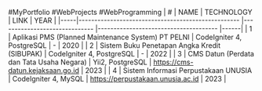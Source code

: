 #MyPortfolio #WebProjects #WebProgramming
| #   | NAME                                              	| TECHNOLOGY                   	| LINK                                 	| YEAR |
|-----|---------------------------------------------------	|------------------------------	|--------------------------------------	|------|
| 1 	| Aplikasi PMS (Planned Maintenance System) PT PELNI  | CodeIgniter 4, PostgreSQL     | -                                     | 2020 |
| 2 	| Sistem Buku Penetapan Angka Kredit (SIBUPAK)        | CodeIgniter 4, PostgreSQL     | -                                     | 2022 |
| 3 	| CMS Datun (Perdata dan Tata Usaha Negara)           | Yii2, PostgreSQL              | https://cms-datun.kejaksaan.go.id     | 2023 |
| 4 	| Sistem Informasi Perpustakaan UNUSIA                | CodeIgniter 4, MySQL          | https://perpustakaan.unusia.ac.id     | 2023 |
